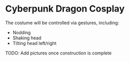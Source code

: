 Cyberpunk Dragon Cosplay
========================

The costume will be controlled via gestures, including:
* Nodding
* Shaking head
* Tilting head left/right

TODO: Add pictures once construction is complete
